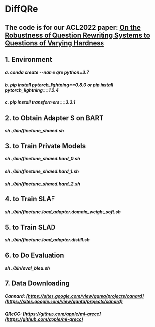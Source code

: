 # DiffQRe

## The code is for our ACL2022 paper:  [On the Robustness of Question Rewriting Systems to Questions of Varying Hardness](https://aclanthology.org/2022.acl-long.149.pdf)


## 1. Environment
##### a. conda create --name qre  python=3.7
##### b. pip install pytorch_lightning==0.8.0 or pip install pytorch_lightning==1.0.4
##### c. pip install transformers==3.3.1



## 2. to Obtain Adapter S on BART
##### sh ./bin/finetune_shared.sh


## 3. to Train Private Models
##### sh ./bin/finetune_shared.hard_0.sh
##### sh ./bin/finetune_shared.hard_1.sh
##### sh ./bin/finetune_shared.hard_2.sh


## 4. to Train SLAF
##### sh ./bin/finetune.load_adapter.domain_weight_soft.sh


## 5. to Train SLAD
##### sh ./bin/finetune.load_adapter.distill.sh


## 6. to Do Evaluation
##### sh ./bin/eval_bleu.sh


## 7. Data Downloading
##### Cannard:  [https://sites.google.com/view/qanta/projects/canard](https://sites.google.com/view/qanta/projects/canard)
##### QReCC: [https://github.com/apple/ml-qrecc](https://github.com/apple/ml-qrecc)












